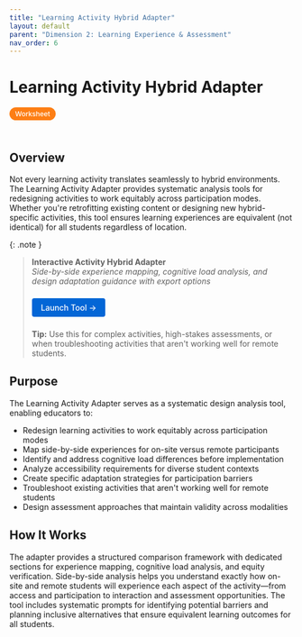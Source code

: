 ```yaml
---
title: "Learning Activity Hybrid Adapter"
layout: default
parent: "Dimension 2: Learning Experience & Assessment"
nav_order: 6
---
```


# Learning Activity Hybrid Adapter

<span style="background: #fd7e14; color: white; padding: 4px 10px; border-radius: 16px; font-size: 12px; font-weight: 500; white-space: nowrap; display: inline-block; margin-bottom: 24px;">Worksheet</span>

## Overview
Not every learning activity translates seamlessly to hybrid environments. The Learning Activity Adapter provides systematic analysis tools for redesigning activities to work equitably across participation modes. Whether you're retrofitting existing content or designing new hybrid-specific activities, this tool ensures learning experiences are equivalent (not identical) for all students regardless of location.

{: .note }
> **Interactive Activity Hybrid Adapter**  
> *Side-by-side experience mapping, cognitive load analysis, and design adaptation guidance with export options*
>
> <a href="/assets/tools/hybrid-learning-adaptation-planning-worksheet-visual.html" style="display: inline-block; background: #0366d6; color: white; padding: 8px 16px; text-decoration: none; border-radius: 4px; font-weight: 500; margin: 8px 0; font-size: 14px;">
> Launch Tool →
> </a>
>
> **Tip:** Use this for complex activities, high-stakes assessments, or when troubleshooting activities that aren't working well for remote students.

## Purpose
The Learning Activity Adapter serves as a systematic design analysis tool, enabling educators to:

- Redesign learning activities to work equitably across participation modes
- Map side-by-side experiences for on-site versus remote participants
- Identify and address cognitive load differences before implementation
- Analyze accessibility requirements for diverse student contexts
- Create specific adaptation strategies for participation barriers
- Troubleshoot existing activities that aren't working well for remote students
- Design assessment approaches that maintain validity across modalities

## How It Works

The adapter provides a structured comparison framework with dedicated sections for experience mapping, cognitive load analysis, and equity verification. Side-by-side analysis helps you understand exactly how on-site and remote students will experience each aspect of the activity—from access and participation to interaction and assessment opportunities. The tool includes systematic prompts for identifying potential barriers and planning inclusive alternatives that ensure equivalent learning outcomes for all students. 